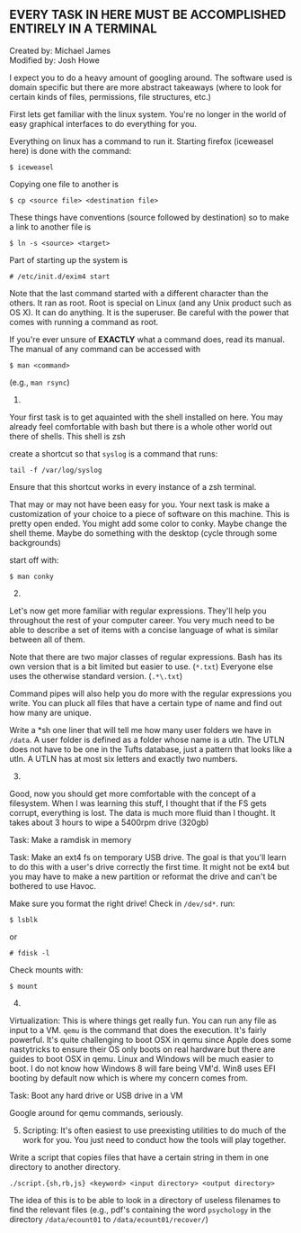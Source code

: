 EVERY TASK IN HERE MUST BE ACCOMPLISHED ENTIRELY IN A TERMINAL
---------------------------------------------------------------

Created by: Michael James  
Modified by: Josh Howe

I expect you to do a heavy amount of googling around. The software used is
domain specific but there are more abstract takeaways (where to look for
certain kinds of files, permissions, file structures, etc.)

First lets get familiar with the linux system. You're no longer in the world
of easy graphical interfaces to do everything for you.

Everything on linux has a command to run it. Starting firefox (iceweasel here)
is done with the command:

    $ iceweasel

Copying one file to another is

    $ cp <source file> <destination file>

These things have conventions (source followed by destination)
so to make a link to another file is

    $ ln -s <source> <target>

Part of starting up the system is

    # /etc/init.d/exim4 start

Note that the last command started with a different character than the others.
It ran as root. Root is special on Linux (and any Unix product such as OS X).
It can do anything. It is the superuser. Be careful with the power that comes
with running a command as root.

If you're ever unsure of **EXACTLY** what a command does, read its manual.
The manual of any command can be accessed with

    $ man <command>

(e.g., `man rsync`)



1.
Your first task is to get aquainted with the shell installed on here. You may 
already feel comfortable with bash but there is a whole other world out there of
shells. This shell is zsh

create a shortcut so that `syslog` is a command that runs:

    tail -f /var/log/syslog

Ensure that this shortcut works in every instance of a zsh terminal.

That may or may not have been easy for you. Your next task is make a
customization of your choice to a piece of software on this machine.
This is pretty open ended. You might add some color to conky. Maybe change
the shell theme. Maybe do something with the desktop (cycle through some
backgrounds)

start off with:

    $ man conky


2.
Let's now get more familiar with regular expressions. They'll help you
throughout the rest of your computer career. You very much need
to be able to describe a set of items with a concise language of what
is similar between all of them.

Note that there are two major classes of regular expressions.
Bash has its own version that is a bit limited but easier to use. (`*.txt`)
Everyone else uses the otherwise standard version. (`.*\.txt`)

Command pipes will also help you do more with the regular expressions
you write. You can pluck all files that have a certain type of name
and find out how many are unique.

Write a *sh one liner that will tell me how many user folders we have
in `/data`. A user folder is defined as a folder whose name is a utln.
The UTLN does not have to be one in the Tufts database, just a pattern
that looks like a utln. A UTLN has at most six letters and exactly
two numbers.


3.
Good, now you should get more comfortable with the concept of a filesystem.
When I was learning this stuff, I thought that if the FS gets corrupt,
everything is lost. The data is much more fluid than I thought.
It takes about 3 hours to wipe a 5400rpm drive (320gb)

Task:
Make a ramdisk in memory


Task:
Make an ext4 fs on temporary USB drive. The goal is that you'll learn to do this
with a user's drive correctly the first time. It might not be ext4 but you may
have to make a new partition or reformat the drive and can't be bothered to use
Havoc.

Make sure you format the right drive!
Check in `/dev/sd*`.
run:

    $ lsblk

or

    # fdisk -l

Check mounts with:

    $ mount



4. 
Virtualization: This is where things get really fun. You can run any file as
input to a VM. `qemu` is the command that does the execution. It's fairly 
powerful. It's quite challenging to boot OSX in qemu since Apple does some
nastytricks to ensure their OS only boots on real hardware but there are
guides to boot OSX in qemu. Linux and Windows will be much easier to boot. I
do not know how Windows 8 will fare being VM'd. Win8 uses EFI booting by
default now which is where my concern comes from.

Task:
Boot any hard drive or USB drive in a VM

Google around for qemu commands, seriously.


5. Scripting: It's often easiest to use preexisting utilities to do much of
the work for you. You just need to conduct how the tools will play together.

Write a script that copies files that have a certain string in them in one
directory to another directory.

    ./script.{sh,rb,js} <keyword> <input directory> <output directory>

The idea of this is to be able to look in a directory of useless filenames
to find the relevant files (e.g., pdf's containing the word `psychology`
in the directory `/data/ecount01` to `/data/ecount01/recover/`)
